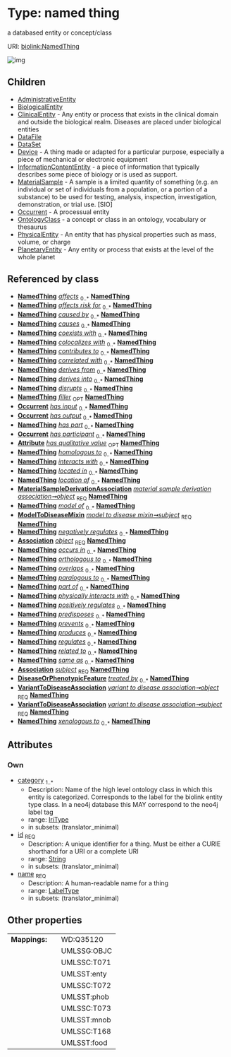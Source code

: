 
# Type: named thing


a databased entity or concept/class

URI: [biolink:NamedThing](https://w3id.org/biolink/vocab/NamedThing)


![img](http://yuml.me/diagram/nofunky;dir:TB/class/[VariantToDiseaseAssociation],[PlanetaryEntity],[PhysicalEntity],[OntologyClass],[Occurrent],[BiologicalProcessOrActivity]-%20has%20input%200..*>[NamedThing&#124;id:string;name:label_type;category:iri_type%20%2B],[BiologicalProcessOrActivity]-%20has%20output%200..*>[NamedThing],[Attribute]-%20has%20qualitative%20value%200..1>[NamedThing],[MaterialSampleDerivationAssociation]-%20object%201..1>[NamedThing],[ModelToDiseaseMixin]-%20subject%201..1>[NamedThing],[Association]-%20object%201..1>[NamedThing],[Association]-%20subject%201..1>[NamedThing],[VariantToDiseaseAssociation]-%20object%201..1>[NamedThing],[VariantToDiseaseAssociation]-%20subject%201..1>[NamedThing],[NamedThing]^-[PlanetaryEntity],[NamedThing]^-[PhysicalEntity],[NamedThing]^-[OntologyClass],[NamedThing]^-[Occurrent],[NamedThing]^-[MaterialSample],[NamedThing]^-[InformationContentEntity],[NamedThing]^-[Device],[NamedThing]^-[DataSet],[NamedThing]^-[DataFile],[NamedThing]^-[ClinicalEntity],[NamedThing]^-[BiologicalEntity],[NamedThing]^-[AdministrativeEntity],[ModelToDiseaseMixin],[MaterialSampleDerivationAssociation],[MaterialSample],[InformationContentEntity],[DiseaseOrPhenotypicFeature],[Device],[DataSet],[DataFile],[ClinicalEntity],[BiologicalProcessOrActivity],[BiologicalEntity],[Attribute],[Association],[AdministrativeEntity])

## Children

 * [AdministrativeEntity](AdministrativeEntity.md)
 * [BiologicalEntity](BiologicalEntity.md)
 * [ClinicalEntity](ClinicalEntity.md) - Any entity or process that exists in the clinical domain and outside the biological realm. Diseases are placed under biological entities
 * [DataFile](DataFile.md)
 * [DataSet](DataSet.md)
 * [Device](Device.md) - A thing made or adapted for a particular purpose, especially a piece of mechanical or electronic equipment
 * [InformationContentEntity](InformationContentEntity.md) - a piece of information that typically describes some piece of biology or is used as support.
 * [MaterialSample](MaterialSample.md) - A sample is a limited quantity of something (e.g. an individual or set of individuals from a population, or a portion of a substance) to be used for testing, analysis, inspection, investigation, demonstration, or trial use. [SIO]
 * [Occurrent](Occurrent.md) - A processual entity
 * [OntologyClass](OntologyClass.md) - a concept or class in an ontology, vocabulary or thesaurus
 * [PhysicalEntity](PhysicalEntity.md) - An entity that has physical properties such as mass, volume, or charge
 * [PlanetaryEntity](PlanetaryEntity.md) - Any entity or process that exists at the level of the whole planet

## Referenced by class

 *  **[NamedThing](NamedThing.md)** *[affects](affects.md)*  <sub>0..*</sub>  **[NamedThing](NamedThing.md)**
 *  **[NamedThing](NamedThing.md)** *[affects risk for](affects_risk_for.md)*  <sub>0..*</sub>  **[NamedThing](NamedThing.md)**
 *  **[NamedThing](NamedThing.md)** *[caused by](caused_by.md)*  <sub>0..*</sub>  **[NamedThing](NamedThing.md)**
 *  **[NamedThing](NamedThing.md)** *[causes](causes.md)*  <sub>0..*</sub>  **[NamedThing](NamedThing.md)**
 *  **[NamedThing](NamedThing.md)** *[coexists with](coexists_with.md)*  <sub>0..*</sub>  **[NamedThing](NamedThing.md)**
 *  **[NamedThing](NamedThing.md)** *[colocalizes with](colocalizes_with.md)*  <sub>0..*</sub>  **[NamedThing](NamedThing.md)**
 *  **[NamedThing](NamedThing.md)** *[contributes to](contributes_to.md)*  <sub>0..*</sub>  **[NamedThing](NamedThing.md)**
 *  **[NamedThing](NamedThing.md)** *[correlated with](correlated_with.md)*  <sub>0..*</sub>  **[NamedThing](NamedThing.md)**
 *  **[NamedThing](NamedThing.md)** *[derives from](derives_from.md)*  <sub>0..*</sub>  **[NamedThing](NamedThing.md)**
 *  **[NamedThing](NamedThing.md)** *[derives into](derives_into.md)*  <sub>0..*</sub>  **[NamedThing](NamedThing.md)**
 *  **[NamedThing](NamedThing.md)** *[disrupts](disrupts.md)*  <sub>0..*</sub>  **[NamedThing](NamedThing.md)**
 *  **[NamedThing](NamedThing.md)** *[filler](filler.md)*  <sub>OPT</sub>  **[NamedThing](NamedThing.md)**
 *  **[Occurrent](Occurrent.md)** *[has input](has_input.md)*  <sub>0..*</sub>  **[NamedThing](NamedThing.md)**
 *  **[Occurrent](Occurrent.md)** *[has output](has_output.md)*  <sub>0..*</sub>  **[NamedThing](NamedThing.md)**
 *  **[NamedThing](NamedThing.md)** *[has part](has_part.md)*  <sub>0..*</sub>  **[NamedThing](NamedThing.md)**
 *  **[Occurrent](Occurrent.md)** *[has participant](has_participant.md)*  <sub>0..*</sub>  **[NamedThing](NamedThing.md)**
 *  **[Attribute](Attribute.md)** *[has qualitative value](has_qualitative_value.md)*  <sub>OPT</sub>  **[NamedThing](NamedThing.md)**
 *  **[NamedThing](NamedThing.md)** *[homologous to](homologous_to.md)*  <sub>0..*</sub>  **[NamedThing](NamedThing.md)**
 *  **[NamedThing](NamedThing.md)** *[interacts with](interacts_with.md)*  <sub>0..*</sub>  **[NamedThing](NamedThing.md)**
 *  **[NamedThing](NamedThing.md)** *[located in](located_in.md)*  <sub>0..*</sub>  **[NamedThing](NamedThing.md)**
 *  **[NamedThing](NamedThing.md)** *[location of](location_of.md)*  <sub>0..*</sub>  **[NamedThing](NamedThing.md)**
 *  **[MaterialSampleDerivationAssociation](MaterialSampleDerivationAssociation.md)** *[material sample derivation association➞object](material_sample_derivation_association_object.md)*  <sub>REQ</sub>  **[NamedThing](NamedThing.md)**
 *  **[NamedThing](NamedThing.md)** *[model of](model_of.md)*  <sub>0..*</sub>  **[NamedThing](NamedThing.md)**
 *  **[ModelToDiseaseMixin](ModelToDiseaseMixin.md)** *[model to disease mixin➞subject](model_to_disease_mixin_subject.md)*  <sub>REQ</sub>  **[NamedThing](NamedThing.md)**
 *  **[NamedThing](NamedThing.md)** *[negatively regulates](negatively_regulates.md)*  <sub>0..*</sub>  **[NamedThing](NamedThing.md)**
 *  **[Association](Association.md)** *[object](object.md)*  <sub>REQ</sub>  **[NamedThing](NamedThing.md)**
 *  **[NamedThing](NamedThing.md)** *[occurs in](occurs_in.md)*  <sub>0..*</sub>  **[NamedThing](NamedThing.md)**
 *  **[NamedThing](NamedThing.md)** *[orthologous to](orthologous_to.md)*  <sub>0..*</sub>  **[NamedThing](NamedThing.md)**
 *  **[NamedThing](NamedThing.md)** *[overlaps](overlaps.md)*  <sub>0..*</sub>  **[NamedThing](NamedThing.md)**
 *  **[NamedThing](NamedThing.md)** *[paralogous to](paralogous_to.md)*  <sub>0..*</sub>  **[NamedThing](NamedThing.md)**
 *  **[NamedThing](NamedThing.md)** *[part of](part_of.md)*  <sub>0..*</sub>  **[NamedThing](NamedThing.md)**
 *  **[NamedThing](NamedThing.md)** *[physically interacts with](physically_interacts_with.md)*  <sub>0..*</sub>  **[NamedThing](NamedThing.md)**
 *  **[NamedThing](NamedThing.md)** *[positively regulates](positively_regulates.md)*  <sub>0..*</sub>  **[NamedThing](NamedThing.md)**
 *  **[NamedThing](NamedThing.md)** *[predisposes](predisposes.md)*  <sub>0..*</sub>  **[NamedThing](NamedThing.md)**
 *  **[NamedThing](NamedThing.md)** *[prevents](prevents.md)*  <sub>0..*</sub>  **[NamedThing](NamedThing.md)**
 *  **[NamedThing](NamedThing.md)** *[produces](produces.md)*  <sub>0..*</sub>  **[NamedThing](NamedThing.md)**
 *  **[NamedThing](NamedThing.md)** *[regulates](regulates.md)*  <sub>0..*</sub>  **[NamedThing](NamedThing.md)**
 *  **[NamedThing](NamedThing.md)** *[related to](related_to.md)*  <sub>0..*</sub>  **[NamedThing](NamedThing.md)**
 *  **[NamedThing](NamedThing.md)** *[same as](same_as.md)*  <sub>0..*</sub>  **[NamedThing](NamedThing.md)**
 *  **[Association](Association.md)** *[subject](subject.md)*  <sub>REQ</sub>  **[NamedThing](NamedThing.md)**
 *  **[DiseaseOrPhenotypicFeature](DiseaseOrPhenotypicFeature.md)** *[treated by](treated_by.md)*  <sub>0..*</sub>  **[NamedThing](NamedThing.md)**
 *  **[VariantToDiseaseAssociation](VariantToDiseaseAssociation.md)** *[variant to disease association➞object](variant_to_disease_association_object.md)*  <sub>REQ</sub>  **[NamedThing](NamedThing.md)**
 *  **[VariantToDiseaseAssociation](VariantToDiseaseAssociation.md)** *[variant to disease association➞subject](variant_to_disease_association_subject.md)*  <sub>REQ</sub>  **[NamedThing](NamedThing.md)**
 *  **[NamedThing](NamedThing.md)** *[xenologous to](xenologous_to.md)*  <sub>0..*</sub>  **[NamedThing](NamedThing.md)**

## Attributes


### Own

 * [category](category.md)  <sub>1..*</sub>
    * Description: Name of the high level ontology class in which this entity is categorized. Corresponds to the label for the biolink entity type class. In a neo4j database this MAY correspond to the neo4j label tag
    * range: [IriType](types/IriType.md)
    * in subsets: (translator_minimal)
 * [id](id.md)  <sub>REQ</sub>
    * Description: A unique identifier for a thing. Must be either a CURIE shorthand for a URI or a complete URI
    * range: [String](types/String.md)
    * in subsets: (translator_minimal)
 * [name](name.md)  <sub>REQ</sub>
    * Description: A human-readable name for a thing
    * range: [LabelType](types/LabelType.md)
    * in subsets: (translator_minimal)

## Other properties

|  |  |  |
| --- | --- | --- |
| **Mappings:** | | WD:Q35120 |
|  | | UMLSSG:OBJC |
|  | | UMLSSC:T071 |
|  | | UMLSST:enty |
|  | | UMLSSC:T072 |
|  | | UMLSST:phob |
|  | | UMLSSC:T073 |
|  | | UMLSST:mnob |
|  | | UMLSSC:T168 |
|  | | UMLSST:food |

